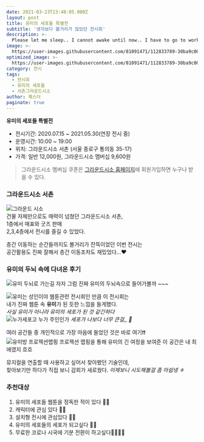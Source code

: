 ```yaml
---
date: 2021-03-23T23:48:05.000Z
layout: post
title: 유미의 세포들 특별전
subtitle: '생각보다 볼거리가 많았던 전시회'
description: >-
  Please let me sleep.. I cannot awake until now.. I have to go to work tomorrow !! But I didn't have finished my HW. It's so annoying.
image: >-
  https://user-images.githubusercontent.com/81091471/112833789-30ba9c00-90d2-11eb-87ce-6186020edc9d.jpg
optimized_image: >-
  https://user-images.githubusercontent.com/81091471/112833789-30ba9c00-90d2-11eb-87ce-6186020edc9d.jpg
category: 전시
tags: 
  - 전시회
  - 유미의 세포들
  - 서촌그라운드시소
author: 졔스더
paginate: true
---
```

**유미의 세포들 특별전**
  * 전시기간: 2020.07.15 ~ 2021.05.30(연장 전시 중)
  * 운영시간: 10:00 ~ 19:00
  * 위치: 그라운드시소 서촌 (서울 종로구 통의동 35-17)
  * 가격: 일반 12,000원, 그라운드시소 멤버십 9,600원

> 그라운드시소 멤버십 쿠폰은 [그라운드시소 홈페이지](http://www.groundseesaw.co.kr/)에 회원가입하면 누구나 받을 수 있다. 


### 그라운드시소 서촌    
![그라운드 시소](https://user-images.githubusercontent.com/81091471/112994798-94fa6000-91a5-11eb-8a67-62c7ce19625f.jpg)    
건물 자체만으로도 매력이 넘쳤던 그라운드시소 서촌,        
1층에서 매표와 굿즈 판매     
2,3,4층에서 전시를 즐길 수 있었다.


층간 이동하는 순간들까지도 볼거리가 잔뜩이었던 이번 전시는   
공간활용도 진짜 잘해서 층간 이동조차도 재밌었다...❤


### 유미의 두뇌 속에 다녀온 후기    
![유미 두뇌로 가는길](https://user-images.githubusercontent.com/81091471/113000940-43ed6a80-91ab-11eb-847b-19b088f97485.jpg)
자자 그럼 진짜 유미의 두뇌속으로 들어가볼까 ~~~

![유미는 성인이야](https://user-images.githubusercontent.com/81091471/113000954-48198800-91ab-11eb-882d-ac4ee003f927.jpg)
웹툰관련 전시회인 만큼 이 전시회는    
내가 진짜 웹툰 속 **유미**가 된 듯한 느낌을 들게했다.  
_사실 유미가 아니라 유미의 세포가 된 것 같긴하다_    
![누가세포고 누가 주인인가](https://user-images.githubusercontent.com/81091471/113000948-464fc480-91ab-11eb-8232-13c0f5c82252.jpg)
_세포가 나보다 너무 큰걸,, 🙈_

여러 공간들 중 개인적으로 가장 마음에 들었던 것은 바로 여기❗❗   
![유미방 프로젝션맵핑](https://user-images.githubusercontent.com/81091471/113000959-494ab500-91ab-11eb-8ccb-289bae16ccfb.jpg)
프로젝션 맵핑을 통해 유미의 긴 여정을 보여준 이 공간은 내 최애였지 흐흐

뮤지컬을 연출할 때 사용하고 싶어서 찾아봤던 기술인데,   
찾아보기만 하다가 직접 보니 감회가 새로웠다.
_이제보니 시도해볼걸 좀 아쉽넹 ㅎ_

### 추천대상
1. 유미의 세포들 웹툰을 정독한 적이 있다 🙆‍♀️    
2. 캐릭터에 관심 있다 🙆‍♂️    
3. 설치형 전시에 관심있다 🙋‍♀️    
4. 유미의 세포들의 세포가 되고싶다 🙋‍♂️
5. 무료한 코로나 시국에 기분 전환이 하고싶다🧏‍♀️🧏‍♂️


